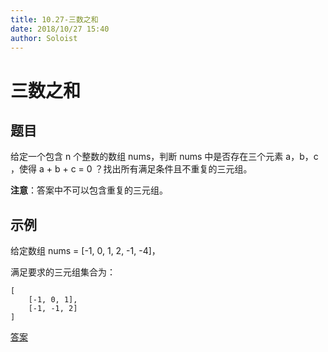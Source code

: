 ```yaml
---
title: 10.27-三数之和
date: 2018/10/27 15:40
author: Soloist
---
```

    
# 三数之和

## 题目

给定一个包含 n 个整数的数组 nums，判断 nums 中是否存在三个元素 a，b，c ，使得 a + b + c = 0 ？找出所有满足条件且不重复的三元组。

**注意**：答案中不可以包含重复的三元组。

## 示例

给定数组 nums = [-1, 0, 1, 2, -1, -4]，

满足要求的三元组集合为：
    
    [
        [-1, 0, 1],
        [-1, -1, 2]
    ]

[答案](https://github.com/aSoloist/java-algorithm/blob/master/code/10.27/Main.java)